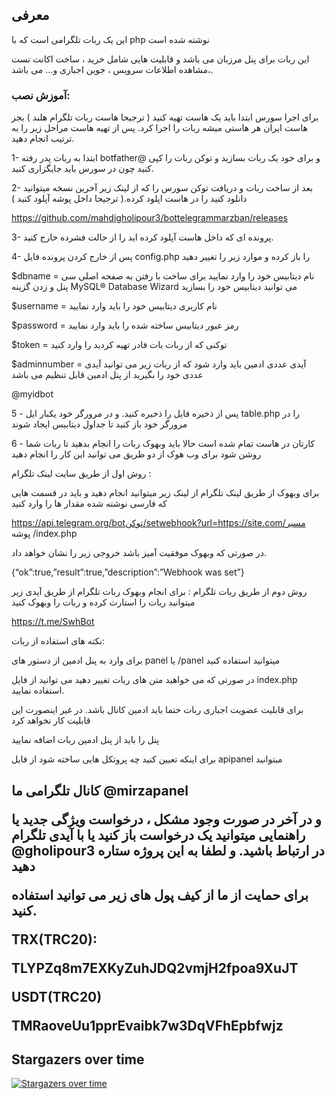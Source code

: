<h2>
معرفی
</h2>

این یک ربات تلگرامی است که با php  نوشته شده است

این ربات برای پنل مرزبان می باشد و قابلیت هایی شامل  خرید ، ساخت اکانت تست ،مشاهده اطلاعات سرویس ، جوین اجباری و...  می باشد.




<h3>
آموزش نصب:
</h3>

برای اجرا سورس ابتدا باید یک هاست  تهیه کنید ( ترجیحا هاست ربات تلگرام هلند )  بجز هاست ایران هر هاستی میشه ربات را اجرا کرد. پس از تهیه  هاست مراحل زیر را به ترتیب انجام دهید.


1- ابتدا به ربات پدر رفته botfather@ و برای خود یک ربات بسازید و توکن ربات را کپی کنید چون در سورس باید جایگزاری کنید.

2- بعد از ساخت ربات و دریافت توکن سورس را که از لینک زیر آخرین نسخه میتوانید دانلود کنید را در هاست اپلود کرده.( ترجیحا داخل پوشه آپلود کنید )

https://github.com/mahdigholipour3/bottelegrammarzban/releases

3- پرونده ای که داخل هاست آپلود کرده اید را از حالت فشرده خارج کنید.

4- پس از خارج کردن پرونده فایل config.php را باز کرده و موارد زیر را تغییر دهید


$dbname = نام دیتابیس خود را وارد نمایید برای ساخت با رفتن به صفحه اصلی سی پنل و زدن گزینه MySQL® Database Wizard می توانید دیتابیس خود را بسازید

$username = نام کاربری دیتابیس خود را باید وارد نمایید

$password = رمز عبور دیتابیس ساخته شده را باید وارد نمایید

$token  = توکنی که از ربات بات فادر تهیه کردید را وارد کنید

$adminnumber  = آیدی عددی ادمین باید وارد شود  که از ربات زیر می توانید آیدی عددی خود را بگیرید  از پنل ادمین قابل تنظیم می باشد

@myidbot


5 - پس از ذخیره  فایل را ذخیره کنید.  و در مرورگر خود یکبار ایل table.php را در مرورگر خود باز کنید تا جداول دیتابیس ایجاد شوند

6 - کارتان در هاست تمام شده است حالا باید وبهوک ربات را انجام بدهید تا ربات شما روشن شود برای وب هوک از دو طریق می توانید این کار را انجام دهید
 
روش اول از طریق  سایت لینک تلگرام :

برای وبهوک از طریق  لینک تلگرام  از لینک زیر میتوانید انجام دهید و باید در قسمت هایی که فارسی نوشته شده مقدار  ها را وارد کنید

 
https://api.telegram.org/botتوکن/setwebhook?url=https://site.com/مسیر پوشه /index.php


در صورتی که وبهوک موفقیت آمیز باشد خروجی زیر را نشان خواهد داد.

{“ok”:true,”result”:true,”description”:”Webhook was set”}

روش دوم از طریق ربات تلگرام : 
برای انجام وبهوک ربات تلگرام از طریق آیدی زیر میتوانید ربات را استارت کرده و ربات را وبهوک کنید

 
https://t.me/SwhBot


نکته های استفاده از ربات:

برای وارد به پنل ادمین از دستور  های panel  یا /panel میتوانید استفاده کنید

در صورتی که می خواهید متن های ربات تغییر دهید می توانید از فایل index.php  استفاده نمایید.

برای قابلیت عضویت اجباری ربات حتما باید ادمین کانال باشد. در غیر اینصورت این قابلیت کار نخواهد کرد

پنل را باید از پنل ادمین ربات اضافه نمایید

برای اینکه تعیین کنید چه پروتکل هایی ساخته شود از فایل apipanel میتوانید

<h2>

کانال تلگرامی ما 
@mirzapanel
 

و در آخر در صورت وجود مشکل ، درخواست ویژگی جدید یا راهنمایی میتوانید یک درخواست باز کنید یا با آیدی تلگرام @gholipour3  در ارتباط باشید. و لطفا به این پروژه ستاره دهید

برای حمایت از ما از کیف پول های زیر می توانید استفاده کنید.

TRX(TRC20): 

TLYPZq8m7EXKyZuhJDQ2vmjH2fpoa9XuJT 

USDT(TRC20)

TMRaoveUu1pprEvaibk7w3DqVFhEpbfwjz    


</h2>




## Stargazers over time

[![Stargazers over time](https://starchart.cc/mahdigholipour3/bottelegrammarzban.svg)](https://starchart.cc/mahdigholipour3/bottelegrammarzban)
